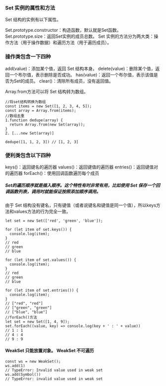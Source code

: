 ### Set 实例的属性和方法
Set 结构的实例有以下属性。

Set.prototype.constructor：构造函数，默认就是Set函数。
Set.prototype.size：返回Set实例的成员总数。
Set 实例的方法分为两大类：操作方法（用于操作数据）和遍历方法（用于遍历成员）。
### 操作类包含一下四种
add(value)：添加某个值，返回 Set 结构本身。
delete(value)：删除某个值，返回一个布尔值，表示删除是否成功。
has(value)：返回一个布尔值，表示该值是否为Set的成员。
clear()：清除所有成员，没有返回值。

Array.from方法可以将 Set 结构转为数组。
```
//将set结构转换为数组
const items = new Set([1, 2, 3, 4, 5]);
const array = Array.from(items);
//数组去重
1.function dedupe(array) {
  return Array.from(new Set(array));
}
2. [...new Set(array)]

dedupe([1, 1, 2, 3]) // [1, 2, 3]
```
### 便利类包含以下四种

keys()：返回键名的遍历器
values()：返回键值的遍历器
entries()：返回键值对的遍历器
forEach()：使用回调函数遍历每个成员

##### Set的遍历顺序就是插入顺序。这个特性有时非常有用，比如使用 Set 保存一个回调函数列表，调用时就能保证按照添加顺序调用。

由于 Set 结构没有键名，只有键值（或者说键名和键值是同一个值），所以keys方法和values方法的行为完全一致。

```
let set = new Set(['red', 'green', 'blue']);

for (let item of set.keys()) {
  console.log(item);
}
// red
// green
// blue

for (let item of set.values()) {
  console.log(item);
}
// red
// green
// blue

for (let item of set.entries()) {
  console.log(item);
}
// ["red", "red"]
// ["green", "green"]
// ["blue", "blue"]
//forEach()方法
let set = new Set([1, 4, 9]);
set.forEach((value, key) => console.log(key + ' : ' + value))
// 1 : 1
// 4 : 4
// 9 : 9

```

####  WeakSet 只能放置对象。 WeakSet 不可遍历
```
const ws = new WeakSet();
ws.add(1)
// TypeError: Invalid value used in weak set
ws.add(Symbol())
// TypeError: invalid value used in weak set
```









